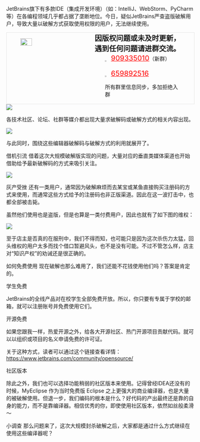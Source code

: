 JetBrains旗下有多款IDE（集成开发环境）（如：IntelliJ、WebStorm、PyCharm等）在各编程领域几乎都占据了垄断地位。今日，疑似JetBrains严查盗版破解用户，导致大量以破解方式获取使用权限的用户，无法继续使用。

<!-- QQ卡片 -->
<div style="width:100%;display:flex;justify-content:space-around;border:1px solid #E5E5E4;">
  <img style="width:25%;padding-top:15px;" src="/images/jetbrains/jetbrains2.jpeg" onclick="window.open('http://shang.qq.com/wpa/qunwpa?idkey=ae59f469b427c038c95f118ceeefc6f9eba7a9d90ce9aae72bde58d09cc1013b', '_blank');" />

  <div style="display:flex;flex-direction:column;justify-content:space-around;">
    <div style="font-size:1.2rem;font-weight:bold;">
      <div>因版权问题或未及时更新，</div>
      <div>遇到任何问题请进群交流。</div>
    </div>
    <div style="padding-left:12%;position:relative;">
      <div>
      <img style="width:6%;position:relative;top:3px;cursor:pointer;" src="/images/jetbrains/qq.png" onclick="window.open('http://shang.qq.com/wpa/qunwpa?idkey=22ed6bd53a50f9764493ef41746bfb3006123cbe097729a106fee0c46b6e0b9e', '_blank');" />
      <a href="//shang.qq.com/wpa/qunwpa?idkey=ae59f469b427c038c95f118ceeefc6f9eba7a9d90ce9aae72bde58d09cc1013b" style="font-size:1.2rem;text-decoration:underline;color:red;" target="_blank">909335010</a>（新群）
      </div>
      <div>
      <br>
      <img style="width:6%;position:relative;top:3px;cursor:pointer;" src="/images/jetbrains/qq.png" onclick="window.open('http://shang.qq.com/wpa/qunwpa?idkey=22ed6bd53a50f9764493ef41746bfb3006123cbe097729a106fee0c46b6e0b9e', '_blank');" />
      <a href="http://shang.qq.com/wpa/qunwpa?idkey=22ed6bd53a50f9764493ef41746bfb3006123cbe097729a106fee0c46b6e0b9e" style="font-size:1.2rem;text-decoration:underline;color:red;" target="_blank">659892516</a>
      <p>所有群里信息同步，多加拒绝入群</p>
      </div>
    </div>
  </div>
</div>

<div>
<img style="display:block; margin:0 auto;" src="https://oscimg.oschina.net/oscnet/up-48bd7119fec54eb7f7abd8788f614c83351.png"/>
</div>

各技术社区、论坛、社群等媒介都出现大量求破解码或破解方式的相关内容出现。

<div>
<img style="display:block; margin:0 auto;" src="https://oscimg.oschina.net/oscnet/up-83dad8e8fd3633437ae9f531ba5fc22ff65.png"/>
</div>

与此同时，围绕这些编辑器破解码与破解方式的利用就展开了。

借机引流
借着这次大规模破解版实现的问题，大量对应的垂直类媒体渠道也开始借助给予最新破解码的方式来吸引关注。

<div>
<img style="display:block; margin:0 auto;" src="https://oscimg.oschina.net/oscnet/up-50de6cec614ec9bfb648bdfb8ed95420028.png"/>
</div>

灰产受挫
还有一类用户，通常因为破解麻烦而去某宝或某鱼直接购买注册码的方式来使用，而通常这些方式给予的注册码也非正版渠道。因此在这一波打击中，也都全部被击毙。

虽然他们使用也是盗版，但是也算是一类付费用户，因此也就有了如下图的维权：

<div>
<img style="display:block; margin:0 auto;" src="https://oscimg.oschina.net/oscnet/up-78c514a6426f9aacd9109208f24c53d9821.png"/>
</div>

至于店主是否真的在服刑中，我们不得而知，也可能只是因为这次杀伤力太猛，回头维权的用户太多而找个借口暂避风头，也不是没有可能。不过不管怎么样，店主对“知识产权”的劝诫还是很正确的。

如何免费使用
现在破解也那么难用了，我们还能不花钱使用他们吗？答案是肯定的。

学生免费

JetBrains的全线产品对在校学生全部免费开放。所以，你只要有专属于学校的邮箱，就可以注册账号并免费使用它们。

开源免费

如果您跟我一样，热爱开源之外，给各大开源社区、热门开源项目贡献代码。就可以以组织或项目的名义申请免费的许可证。

关于这种方式，读者可以通过这个链接查看详情：https://www.jetbrains.com/community/opensource/

社区版本

除此之外，我们也可以选择功能稍弱的社区版本来使用。记得曾经IDEA还没有的时候，MyEclipse 作为当时免费版 Eclipse 之上更强大的商业编译器，也是大量的被破解使用。但退一步，我们编码的根本是什么？好代码的产出最终还是靠的自身的能力，而不是靠编译器。相信优秀的你，即使使用社区版本，依然如丝般柔滑～

小调查
那么问题来了，这次大规模封杀破解之后，大家都是通过什么方式继续在使用这些编译器呢？
